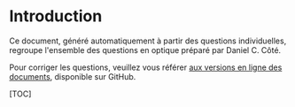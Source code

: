 # Introduction

Ce document, généré automatiquement à partir des questions individuelles, regroupe l'ensemble des questions en optique préparé par Daniel C. Côté. 

Pour corriger les questions, veuillez vous référer [aux versions en ligne des documents](https://github.com/dccote/Questions), disponible sur GitHub.

[TOC]

